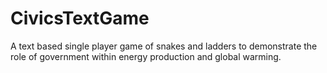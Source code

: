 # CivicsTextGame
A text based single player game of snakes and ladders to demonstrate the role of government within energy production and global warming.
